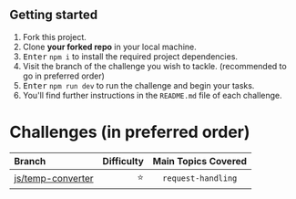 ## Getting started

1. Fork this project.
2. Clone **your forked repo** in your local machine.
3. <kbd>Enter</kbd> `npm i` to install the required project dependencies.
4. Visit the branch of the challenge you wish to tackle. (recommended to go in preferred order)
5. <kbd>Enter</kbd> `npm run dev` to run the challenge and begin your tasks.
6. You'll find further instructions in the `README.md` file of each challenge.

# Challenges (in preferred order)

| Branch               |                  Difficulty |                      Main Topics Covered                      |
| :------------------- | --------------------------: | :-----------------------------------------------------------: |
| [js/temp-converter](https://github.com/OttrTechnology/express-assessment/tree/js/temp-converter)       |                      :star: |             `request-handling`             |
